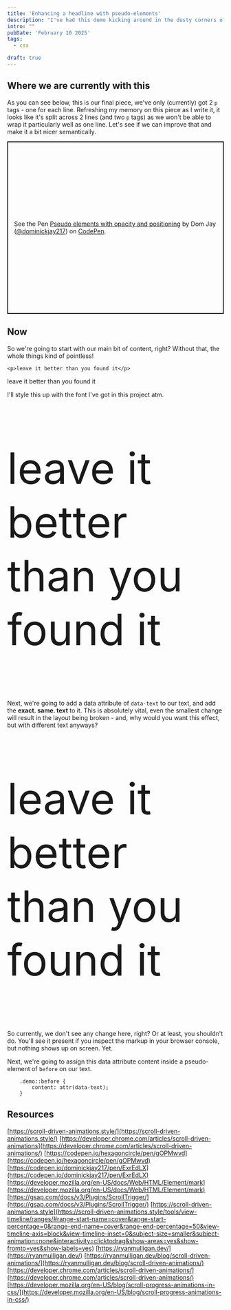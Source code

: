 ```yaml
---
title: 'Enhancing a headline with pseudo-elements'
description: "I've had this demo kicking around in the dusty corners of my Codepen account for a while, let's see how it's put together"
intro: ""
pubDate: 'February 10 2025'
tags:
  - css

draft: true
---
```


<link
  rel="preload"
  href="/fonts/RocherColorGX.woff2"
  as="font"
  type="font/woff2"
  crossorigin
/>

## Where we are currently with this

As you can see below, this is our final piece, we've only (currently) got 2 `p` tags - one for each line. Refreshing my memory on this piece as I write it, it looks like it's split across 2 lines (and two `p` tags) as we won't be able to wrap it particularly well as one line. Let's see if we can improve that and make it a bit nicer semantically.

<p class="codepen" data-height="401.35418701171875" data-theme-id="light" data-default-tab="result" data-slug-hash="oNwyrKd" data-user="dominickjay217" style="height: 401.35418701171875px; box-sizing: border-box; display: flex; align-items: center; justify-content: center; border: 2px solid; margin: 1em 0; padding: 1em;">
  <span>See the Pen <a href="https://codepen.io/dominickjay217/pen/oNwyrKd">
  Pseudo elements with opacity and positioning</a> by Dom Jay (<a href="https://codepen.io/dominickjay217">@dominickjay217</a>)
  on <a href="https://codepen.io">CodePen</a>.</span>
</p>
<script async src="https://cpwebassets.codepen.io/assets/embed/ei.js"></script>

## Now

So we're going to start with our main bit of content, right? Without that, the whole things kind of pointless!

```<p>leave it better than you found it</p>```

<p data-text="leave it better than you found it">leave it better than you found it</p>

I'll style this up with the font I've got in this project atm.

<style>
    .demo {
        font-size: 100px;
        line-height: 1.25;
    }
</style>

<p class="demo">leave it better than you found it</p>

Next, we're going to add a data attribute of `data-text` to our text, and add the **exact. same. text** to it. This is absolutely vital, even the smallest change will result in the layout being broken - and, why would you want this effect, but with different text anyways?

<p class="demo" data-text="leave it better than you found it">leave it better than you found it</p>

So currently, we don't see any change here, right? Or at least, you shouldn't do. You'll see it present if you inspect the markup in your browser console, but nothing shows up on screen. Yet.

Next, we're going to assign this data attribute content inside a pseudo-element of `before` on our text.

```
    .demo::before {
        content: attr(data-text);
    }
```



## Resources

[https://scroll-driven-animations.style/](https://scroll-driven-animations.style/)
[https://developer.chrome.com/articles/scroll-driven-animations](https://developer.chrome.com/articles/scroll-driven-animations/)
[https://codepen.io/hexagoncircle/pen/gOPMwvd](https://codepen.io/hexagoncircle/pen/gOPMwvd)
[https://codepen.io/dominickjay217/pen/ExrEdLX](https://codepen.io/dominickjay217/pen/ExrEdLX)
[https://developer.mozilla.org/en-US/docs/Web/HTML/Element/mark](https://developer.mozilla.org/en-US/docs/Web/HTML/Element/mark)
[https://gsap.com/docs/v3/Plugins/ScrollTrigger/](https://gsap.com/docs/v3/Plugins/ScrollTrigger/)
[https://scroll-driven-animations.style](https://scroll-driven-animations.style/tools/view-timeline/ranges/#range-start-name=cover&range-start-percentage=0&range-end-name=cover&range-end-percentage=50&view-timeline-axis=block&view-timeline-inset=0&subject-size=smaller&subject-animation=none&interactivity=clicktodrag&show-areas=yes&show-fromto=yes&show-labels=yes)
[https://ryanmulligan.dev/](https://ryanmulligan.dev/)
[https://ryanmulligan.dev/blog/scroll-driven-animations/](https://ryanmulligan.dev/blog/scroll-driven-animations/)
[https://developer.chrome.com/articles/scroll-driven-animations/](https://developer.chrome.com/articles/scroll-driven-animations/)
[https://developer.mozilla.org/en-US/blog/scroll-progress-animations-in-css/](https://developer.mozilla.org/en-US/blog/scroll-progress-animations-in-css/)
